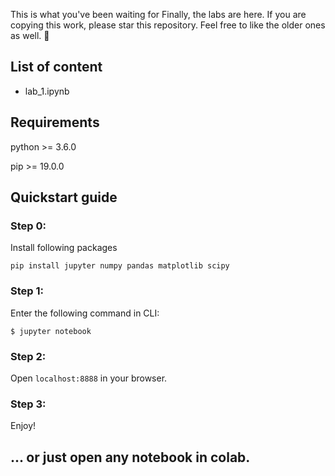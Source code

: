 This is what you've been waiting for 
Finally, the labs are here.
If you are copying this work, please star this repository. 
Feel free to like the older ones as well. 🌟

## List of content
* lab_1.ipynb 

## Requirements
python >= 3.6.0

pip >= 19.0.0

## Quickstart guide

### Step 0: 
Install following packages

```
pip install jupyter numpy pandas matplotlib scipy
```

### Step 1: 
Enter the following command in CLI:
```
$ jupyter notebook
```

### Step 2: 
Open ``` localhost:8888 ``` in your browser.

### Step 3:
Enjoy!

## ... or just open any notebook in colab.
